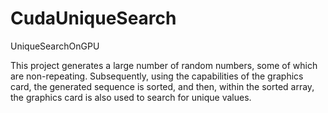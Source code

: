 # CudaUniqueSearch
UniqueSearchOnGPU

This project generates a large number of random numbers, some of which are non-repeating. 
Subsequently, using the capabilities of the graphics card, the generated sequence is sorted, and then, 
within the sorted array, the graphics card is also used to search for unique values.
